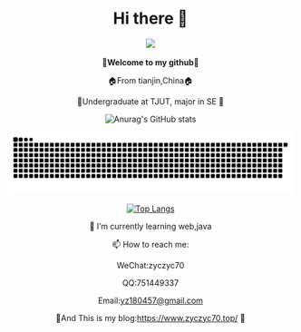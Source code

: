 <div align="center">
  
# Hi there 👋
 <img width="140" src="https://avatars.githubusercontent.com/u/120264009?s=400&u=18b9c04b68ab54bf895f606cbfe4cd7ab072f341&v=4">
<p align="center">🥰<strong>Welcome to my github🥰</strong><p>
<p align="center">🏠From tianjin,China🏠<p>
<p align="center">🏫Undergraduate at TJUT, major in SE 🏫</p>

![Anurag's GitHub stats](https://github-readme-stats.vercel.app/api?username=zyczyc70&show_icons=true&theme=highcontrast)

<picture>
  <source media="(prefers-color-scheme: dark)" srcset="https://raw.githubusercontent.com/zyczyc70/zyczyc70/output/github-contribution-grid-snake-dark.svg" />
  <source media="(prefers-color-scheme: light)" srcset="https://raw.githubusercontent.com/zyczyc70/zyczyc70/output/github-contribution-grid-snake.svg" />
  <img alt="github-snake" src="https://raw.githubusercontent.com/Little-Data/Little-Data/output/github-contribution-grid-snake.svg" />
</picture> 

[![Top Langs](https://github-readme-stats.vercel.app/api/top-langs/?username=zyczyc70&layout=compact)](https://github.com/anuraghazra/github-readme-stats)
  
 🌱 I’m currently learning web,java
 
 📫 How to reach me:<br/>
 
 WeChat:zyczyc70<br/>
 
 QQ:751449337<br/>
 
 Email:yz180457@gmail.com
   


🥰And This is my blog:https://www.zyczyc70.top/  🥰



<!--
**zyczyc70/zyczyc70** is a ✨ _special_ ✨ repository because its `README.md` (this file) appears on your GitHub profile.
-->

